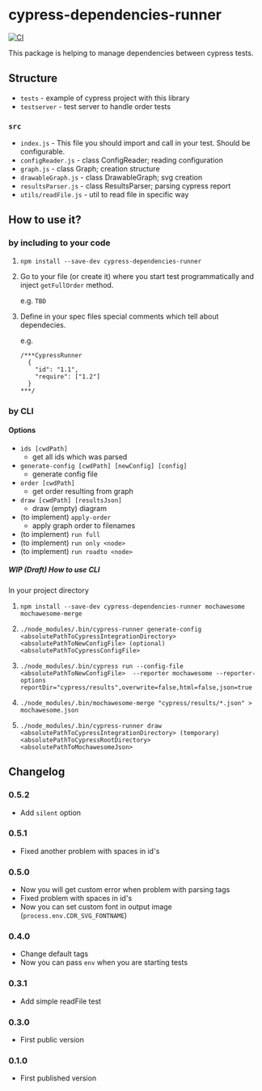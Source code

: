 # cypress-dependencies-runner

[![CI](https://github.com/AdamPacanowski/cypress-dependencies-runner/actions/workflows/main.yml/badge.svg)](https://github.com/AdamPacanowski/cypress-dependencies-runner/actions/workflows/main.yml)

This package is helping to manage dependencies between cypress tests.

## Structure

- `tests` - example of cypress project with this library
- `testserver` - test server to handle order tests

### `src`

- `index.js` - This file you should import and call in your test. Should be configurable.
- `configReader.js` - class ConfigReader; reading configuration
- `graph.js` - class Graph; creation structure
- `drawableGraph.js` - class DrawableGraph; svg creation
- `resultsParser.js` - class ResultsParser; parsing cypress report
- `utils/readFile.js` - util to read file in specific way

## How to use it?

### by including to your code

1. `npm install --save-dev cypress-dependencies-runner`
2. Go to your file (or create it) where you start test programmatically and inject `getFullOrder` method.

    e.g.
    ```TBD```

3. Define in your spec files special comments which tell about dependecies.

    e.g.
    ```
    /***CypressRunner
      {
        "id": "1.1",
        "require": ["1.2"] 
      }
    ***/
    ```

### by CLI

#### Options

- `ids [cwdPath]`
  - get all ids which was parsed
- `generate-config [cwdPath] [newConfig] [config]`
  - generate config file
- `order [cwdPath]`
  - get order resulting from graph
- `draw [cwdPath] [resultsJson]`
  - draw (empty) diagram
- (to implement) `apply-order`
  - apply graph order to filenames
- (to implement) `run full`
- (to implement) `run only <node>`
- (to implement) `run roadto <node>`



##### WIP (Draft) How to use CLI

In your project directory

1. `npm install --save-dev cypress-dependencies-runner mochawesome mochawesome-merge`

2. `./node_modules/.bin/cypress-runner generate-config <absolutePathToCypressIntegrationDirectory> <absolutePathToNewConfigFile> (optional)<absolutePathToCypressConfigFile>`

3. `./node_modules/.bin/cypress run --config-file <absolutePathToNewConfigFile>  --reporter mochawesome --reporter-options reportDir="cypress/results",overwrite=false,html=false,json=true`

4. `./node_modules/.bin/mochawesome-merge "cypress/results/*.json" > mochawesome.json`

5. `./node_modules/.bin/cypress-runner draw <absolutePathToCypressIntegrationDirectory> (temporary)<absolutePathToCypressRootDirectory> <absolutePathToMochawesomeJson>`


## Changelog


### 0.5.2

- Add `silent` option

### 0.5.1

- Fixed another problem with spaces in id's

### 0.5.0

- Now you will get custom error when problem with parsing tags
- Fixed problem with spaces in id's
- Now you can set custom font in output image (`process.env.CDR_SVG_FONTNAME`)

### 0.4.0

- Change default tags
- Now you can pass `env` when you are starting tests

### 0.3.1

- Add simple readFile test

### 0.3.0

- First public version

### 0.1.0

- First published version